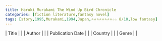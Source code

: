 ```yaml
---
title: Haruki Murakami The Wind Up Bird Chronicle
categories: [fiction literature,fantasy novel]
tags: [story,1995,Murakami,1994,Japan,⭐⭐⭐⭐⭐⭐⭐⭐☆☆ 8/10,low fantasy]
---
```

| Title |  |
| Author |  |
| Publication Date |   |
| Country |  |
| Genre |   |
        